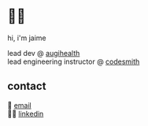 # 👋🏽

hi, i'm jaime

lead dev @ [augihealth](https://augihealth.com)<br />
lead engineering instructor @ [codesmith](https://www.codesmith.io/)

## contact

📩 <a href="mailto:deveneciaj@gmail.com" target="_blank">email</a><br />
🤝🏽 [linkedin](https://www.linkedin.com/in/jaime-dv/)
